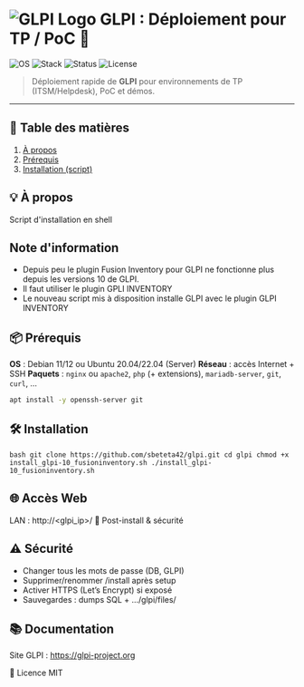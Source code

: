 # ![GLPI Logo](https://glpi-project.org/wp-content/uploads/2022/05/logo-glpi.svg) GLPI : Déploiement pour TP / PoC 🧰

![OS](https://img.shields.io/badge/OS-Debian%2011%2F12%20|%20Ubuntu%2020.04%2F22.04-blue)
![Stack](https://img.shields.io/badge/Stack-PHP%20|%20MariaDB%20|%20Nginx%2FApache-orange)
![Status](https://img.shields.io/badge/Status-Lab%20Ready-success)
![License](https://img.shields.io/badge/License-MIT-green)

> Déploiement rapide de **GLPI** pour environnements de TP (ITSM/Helpdesk), PoC et démos.

---

## 📑 Table des matières
1. [À propos](#-à-propos)
2. [Prérequis](#-prérequis)
3. [Installation (script)](#-installation-script)

## 💡 À propos
Script d'installation en shell

## Note d'information
- Depuis peu le plugin Fusion Inventory pour GLPI ne fonctionne plus depuis les versions 10 de GLPI.
- Il faut utiliser le plugin GPLI INVENTORY
- Le nouveau script mis à disposition installe GLPI avec le plugin GLPI INVENTORY 

## 📦 Prérequis 
**OS** : Debian 11/12 ou Ubuntu 20.04/22.04 (Server)
**Réseau** : accès Internet + SSH
**Paquets** : `nginx` ou `apache2`, `php` (+ extensions), `mariadb-server`, `git`, `curl`, …

```bash
apt install -y openssh-server git
```
## 🛠️ Installation 
``bash
git clone https://github.com/sbeteta42/glpi.git
cd glpi
chmod +x install_glpi-10_fusioninventory.sh
./install_glpi-10_fusioninventory.sh
``
## 🌐 Accès Web
LAN : http://<glpi_ip>/
🔐 Post-install & sécurité

## ⚠️ Sécurité

- Changer tous les mots de passe (DB, GLPI)
- Supprimer/renommer /install après setup
- Activer HTTPS (Let’s Encrypt) si exposé
- Sauvegardes : dumps SQL + .../glpi/files/

## 📚 Documentation
Site GLPI : https://glpi-project.org

📜 Licence
MIT
